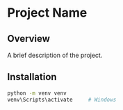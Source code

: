 # Project Name

## Overview
A brief description of the project.

## Installation
```bash
python -m venv venv
venv\Scripts\activate     # Windows
